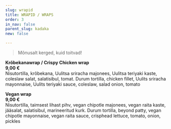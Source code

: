 ```yaml
---
slug: wrapid
title: WRAPID / WRAPS
order: 3
in_nav: false
parent_slug: kadaka
new: false

---
```

<div class="ellipsis"></div>

> Mõnusalt kerged, kuid toitvad!

<span class="spicy"></span> **Krõbekanawrap / Crispy Chicken wrap**  
**9,00 €**  
<span class="koostis">Nisutortilla, krõbekana, Uulitsa sriracha majonees, Uulitsa teriyaki kaste, coleslaw salat, salatisibul, tomat. Durum tortilla, chicken fillet, Uulits sriracha mayonnaise, Uulits teriyaki sauce, coleslaw, salad onion, tomato</span>

<span class="special"></span>**Vegan wrap**  
**9,00 €**  
<span class="koostis">Nisutortilla, taimsest lihast pihv, vegan chipotle majonees, vegan raita kaste, jääsalat, salatisibul, marineeritud kurk. Durum tortilla, beyond patty, vegan chipotle mayonnaise, vegan raita sauce, crisphead lettuce, tomato, onion, pickles</span> <span class="vegan"></span>